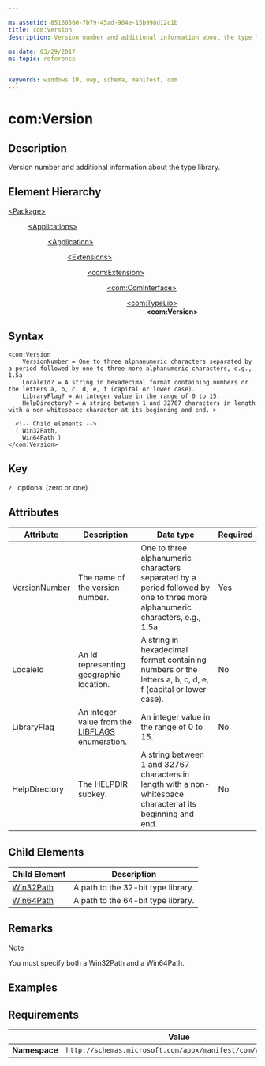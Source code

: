 ```yaml
---

ms.assetid: 85160560-7b79-45ad-904e-15b998d12c1b
title: com:Version
description: Version number and additional information about the type library.

ms.date: 03/29/2017
ms.topic: reference


keywords: windows 10, uwp, schema, manifest, com
---
```



# com:Version

## Description
Version number and additional information about the type library.

## Element Hierarchy
<dl>
<dt><a href="element-package.md">&lt;Package&gt;</a></dt>
<dd>
<dl>
<dt><a href="element-applications.md">&lt;Applications&gt;</a></dt>
<dd>
<dl>
<dt><a href="element-application.md">&lt;Application&gt;</a></dt>
<dd>
<dl>
<dt><a href="element-1-extensions.md">&lt;Extensions&gt;</a></dt>
<dd>
<dl>
<dt><a href="element-com-extension.md">&lt;com:Extension&gt;</a></dt>
<dd>
<dl>
<dt><a href="element-com-cominterface.md">&lt;com:ComInterface&gt;</a></dt>
<dd>
<dl>
<dt><a href="element-com-typelib.md">&lt;com:TypeLib&gt;</a></dt>
<dd><b>&lt;com:Version&gt;</b></dd>
</dl>
</dd>
</dl>
</dd>
</dl>
</dd>
</dl>
</dd>
</dl>
</dd>
</dl>
</dd>
</dl>

## Syntax
```syntax
<com:Version
    VersionNumber = One to three alphanumeric characters separated by a period followed by one to three more alphanumeric characters, e.g., 1.5a
    LocaleId? = A string in hexadecimal format containing numbers or the letters a, b, c, d, e, f (capital or lower case).
    LibraryFlag? = An integer value in the range of 0 to 15.
    HelpDirectory? = A string between 1 and 32767 characters in length with a non-whitespace character at its beginning and end. >

  <!-- Child elements -->
  ( Win32Path,
    Win64Path )  
</com:Version>
```

## Key
`?`    optional (zero or one) 

## Attributes

| Attribute | Description | Data type | Required |
|-----------|-------------|-----------|----------|
| VersionNumber | The name of the version number. | One to three alphanumeric characters separated by a period followed by one to three more alphanumeric characters, e.g., 1.5a | Yes |
| LocaleId | An Id representing geographic location. | A string in hexadecimal format containing numbers or the letters a, b, c, d, e, f (capital or lower case). | No |
| LibraryFlag | An integer value from the [LIBFLAGS](/windows/win32/api/oaidl/ne-oaidl-libflags) enumeration. | An integer value in the range of 0 to 15. | No |
| HelpDirectory | The HELPDIR subkey. | A string between 1 and 32767 characters in length with a non-whitespace character at its beginning and end. | No |

## Child Elements
 
| Child Element | Description |
|---------------|-------------|
| [Win32Path](element-com-win32path.md) | A path to the 32-bit type library. |
| [Win64Path](element-com-win64path.md) | A path to the 64-bit type library. |

## Remarks
> [!NOTE]  
> You must specify both a Win32Path and a Win64Path.

## Examples

## Requirements
|               |       Value                                                      |
|---------------|-------------------------------------------------------------|
| **Namespace** | `http://schemas.microsoft.com/appx/manifest/com/windows10` |